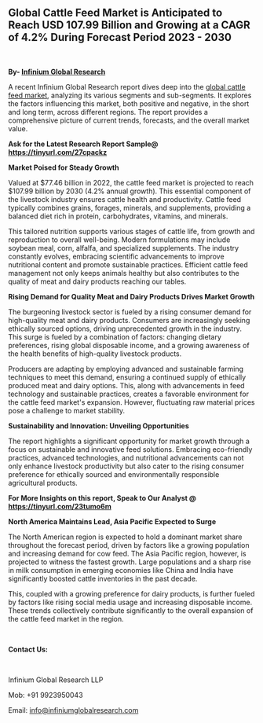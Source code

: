 <h2><strong>Global Cattle Feed Market is Anticipated to Reach USD 107.99 Billion and Growing at a CAGR of 4.2% During Forecast Period 2023 - 2030</strong></h2>
<p>&nbsp;</p>
<p><strong>By- </strong><a href="https://www.infiniumglobalresearch.com"><strong>Infinium Global Research</strong></a></p>
<p>A recent Infinium Global Research report dives deep into the <a href="https://www.infiniumglobalresearch.com/market-reports/global-cattle-feed-market">global cattle feed market</a>, analyzing its various segments and sub-segments. It explores the factors influencing this market, both positive and negative, in the short and long term, across different regions. The report provides a comprehensive picture of current trends, forecasts, and the overall market value.</p>
<p><strong>Ask for the Latest Research Report Sample@ </strong><a href="https://tinyurl.com/27cpackz"><strong>https://tinyurl.com/27cpackz</strong></a></p>
<p><strong>Market Poised for Steady Growth</strong></p>
<p>Valued at $77.46 billion in 2022, the cattle feed market is projected to reach $107.99 billion by 2030 (4.2% annual growth). This essential component of the livestock industry ensures cattle health and productivity. Cattle feed typically combines grains, forages, minerals, and supplements, providing a balanced diet rich in protein, carbohydrates, vitamins, and minerals.</p>
<p>This tailored nutrition supports various stages of cattle life, from growth and reproduction to overall well-being. Modern formulations may include soybean meal, corn, alfalfa, and specialized supplements. The industry constantly evolves, embracing scientific advancements to improve nutritional content and promote sustainable practices. Efficient cattle feed management not only keeps animals healthy but also contributes to the quality of meat and dairy products reaching our tables.</p>
<p><strong>Rising Demand for Quality Meat and Dairy Products Drives Market Growth</strong></p>
<p>The burgeoning livestock sector is fueled by a rising consumer demand for high-quality meat and dairy products. Consumers are increasingly seeking ethically sourced options, driving unprecedented growth in the industry. This surge is fueled by a combination of factors: changing dietary preferences, rising global disposable income, and a growing awareness of the health benefits of high-quality livestock products.</p>
<p>Producers are adapting by employing advanced and sustainable farming techniques to meet this demand, ensuring a continued supply of ethically produced meat and dairy options. This, along with advancements in feed technology and sustainable practices, creates a favorable environment for the cattle feed market's expansion. However, fluctuating raw material prices pose a challenge to market stability.</p>
<p><strong>Sustainability and Innovation: Unveiling Opportunities</strong></p>
<p>The report highlights a significant opportunity for market growth through a focus on sustainable and innovative feed solutions. Embracing eco-friendly practices, advanced technologies, and nutritional advancements can not only enhance livestock productivity but also cater to the rising consumer preference for ethically sourced and environmentally responsible agricultural products.</p>
<p><strong>For More Insights on this report, Speak to Our Analyst @ </strong><a href="https://tinyurl.com/23tumo6m"><strong>https://tinyurl.com/23tumo6m</strong></a></p>
<p><strong>North America Maintains Lead, Asia Pacific Expected to Surge</strong></p>
<p>The North American region is expected to hold a dominant market share throughout the forecast period, driven by factors like a growing population and increasing demand for cow feed. The Asia Pacific region, however, is projected to witness the fastest growth. Large populations and a sharp rise in milk consumption in emerging economies like China and India have significantly boosted cattle inventories in the past decade.</p>
<p>This, coupled with a growing preference for dairy products, is further fueled by factors like rising social media usage and increasing disposable income. These trends collectively contribute significantly to the overall expansion of the cattle feed market in the region.</p>
<p>&nbsp;</p>
<p><strong>Contact Us:</strong></p>
<p>&nbsp;</p>
<p>Infinium Global Research LLP</p>
<p>Mob: +91 9923950043</p>
<p>Email: <a href="mailto:info@infiniumglobalresearch.com">info@infiniumglobalresearch.com</a></p>